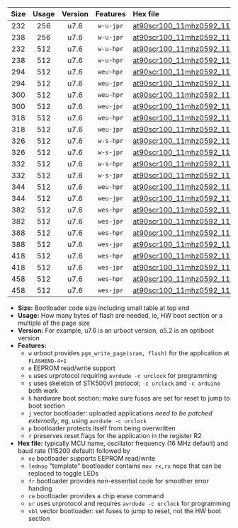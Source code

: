 |Size|Usage|Version|Features|Hex file|
|:-:|:-:|:-:|:-:|:--|
|232|256|u7.6|`w-u-jpr`|[at90scr100_11mhz0592_115200bps_ur_vbl.hex](https://raw.githubusercontent.com/stefanrueger/urboot/main/bootloaders/at90scr100/fcpu_11mhz0592/115200_bps/at90scr100_11mhz0592_115200bps_ur_vbl.hex)|
|238|256|u7.6|`w-u-jpr`|[at90scr100_11mhz0592_115200bps_lednop_ur_vbl.hex](https://raw.githubusercontent.com/stefanrueger/urboot/main/bootloaders/at90scr100/fcpu_11mhz0592/115200_bps/at90scr100_11mhz0592_115200bps_lednop_ur_vbl.hex)|
|232|512|u7.6|`w-u-hpr`|[at90scr100_11mhz0592_115200bps_ur.hex](https://raw.githubusercontent.com/stefanrueger/urboot/main/bootloaders/at90scr100/fcpu_11mhz0592/115200_bps/at90scr100_11mhz0592_115200bps_ur.hex)|
|238|512|u7.6|`w-u-hpr`|[at90scr100_11mhz0592_115200bps_lednop_ur.hex](https://raw.githubusercontent.com/stefanrueger/urboot/main/bootloaders/at90scr100/fcpu_11mhz0592/115200_bps/at90scr100_11mhz0592_115200bps_lednop_ur.hex)|
|294|512|u7.6|`weu-hpr`|[at90scr100_11mhz0592_115200bps_ee_ur.hex](https://raw.githubusercontent.com/stefanrueger/urboot/main/bootloaders/at90scr100/fcpu_11mhz0592/115200_bps/at90scr100_11mhz0592_115200bps_ee_ur.hex)|
|294|512|u7.6|`weu-jpr`|[at90scr100_11mhz0592_115200bps_ee_ur_vbl.hex](https://raw.githubusercontent.com/stefanrueger/urboot/main/bootloaders/at90scr100/fcpu_11mhz0592/115200_bps/at90scr100_11mhz0592_115200bps_ee_ur_vbl.hex)|
|300|512|u7.6|`weu-hpr`|[at90scr100_11mhz0592_115200bps_ee_lednop_ur.hex](https://raw.githubusercontent.com/stefanrueger/urboot/main/bootloaders/at90scr100/fcpu_11mhz0592/115200_bps/at90scr100_11mhz0592_115200bps_ee_lednop_ur.hex)|
|300|512|u7.6|`weu-jpr`|[at90scr100_11mhz0592_115200bps_ee_lednop_ur_vbl.hex](https://raw.githubusercontent.com/stefanrueger/urboot/main/bootloaders/at90scr100/fcpu_11mhz0592/115200_bps/at90scr100_11mhz0592_115200bps_ee_lednop_ur_vbl.hex)|
|318|512|u7.6|`weu-hpr`|[at90scr100_11mhz0592_115200bps_ee_lednop_fr_ur.hex](https://raw.githubusercontent.com/stefanrueger/urboot/main/bootloaders/at90scr100/fcpu_11mhz0592/115200_bps/at90scr100_11mhz0592_115200bps_ee_lednop_fr_ur.hex)|
|318|512|u7.6|`weu-jpr`|[at90scr100_11mhz0592_115200bps_ee_lednop_fr_ur_vbl.hex](https://raw.githubusercontent.com/stefanrueger/urboot/main/bootloaders/at90scr100/fcpu_11mhz0592/115200_bps/at90scr100_11mhz0592_115200bps_ee_lednop_fr_ur_vbl.hex)|
|326|512|u7.6|`w-s-hpr`|[at90scr100_11mhz0592_115200bps.hex](https://raw.githubusercontent.com/stefanrueger/urboot/main/bootloaders/at90scr100/fcpu_11mhz0592/115200_bps/at90scr100_11mhz0592_115200bps.hex)|
|326|512|u7.6|`w-s-jpr`|[at90scr100_11mhz0592_115200bps_vbl.hex](https://raw.githubusercontent.com/stefanrueger/urboot/main/bootloaders/at90scr100/fcpu_11mhz0592/115200_bps/at90scr100_11mhz0592_115200bps_vbl.hex)|
|332|512|u7.6|`w-s-hpr`|[at90scr100_11mhz0592_115200bps_lednop.hex](https://raw.githubusercontent.com/stefanrueger/urboot/main/bootloaders/at90scr100/fcpu_11mhz0592/115200_bps/at90scr100_11mhz0592_115200bps_lednop.hex)|
|332|512|u7.6|`w-s-jpr`|[at90scr100_11mhz0592_115200bps_lednop_vbl.hex](https://raw.githubusercontent.com/stefanrueger/urboot/main/bootloaders/at90scr100/fcpu_11mhz0592/115200_bps/at90scr100_11mhz0592_115200bps_lednop_vbl.hex)|
|344|512|u7.6|`weu-hpr`|[at90scr100_11mhz0592_115200bps_ee_lednop_fr_ce_ur.hex](https://raw.githubusercontent.com/stefanrueger/urboot/main/bootloaders/at90scr100/fcpu_11mhz0592/115200_bps/at90scr100_11mhz0592_115200bps_ee_lednop_fr_ce_ur.hex)|
|344|512|u7.6|`weu-jpr`|[at90scr100_11mhz0592_115200bps_ee_lednop_fr_ce_ur_vbl.hex](https://raw.githubusercontent.com/stefanrueger/urboot/main/bootloaders/at90scr100/fcpu_11mhz0592/115200_bps/at90scr100_11mhz0592_115200bps_ee_lednop_fr_ce_ur_vbl.hex)|
|382|512|u7.6|`wes-hpr`|[at90scr100_11mhz0592_115200bps_ee.hex](https://raw.githubusercontent.com/stefanrueger/urboot/main/bootloaders/at90scr100/fcpu_11mhz0592/115200_bps/at90scr100_11mhz0592_115200bps_ee.hex)|
|382|512|u7.6|`wes-jpr`|[at90scr100_11mhz0592_115200bps_ee_vbl.hex](https://raw.githubusercontent.com/stefanrueger/urboot/main/bootloaders/at90scr100/fcpu_11mhz0592/115200_bps/at90scr100_11mhz0592_115200bps_ee_vbl.hex)|
|388|512|u7.6|`wes-hpr`|[at90scr100_11mhz0592_115200bps_ee_lednop.hex](https://raw.githubusercontent.com/stefanrueger/urboot/main/bootloaders/at90scr100/fcpu_11mhz0592/115200_bps/at90scr100_11mhz0592_115200bps_ee_lednop.hex)|
|388|512|u7.6|`wes-jpr`|[at90scr100_11mhz0592_115200bps_ee_lednop_vbl.hex](https://raw.githubusercontent.com/stefanrueger/urboot/main/bootloaders/at90scr100/fcpu_11mhz0592/115200_bps/at90scr100_11mhz0592_115200bps_ee_lednop_vbl.hex)|
|418|512|u7.6|`wes-hpr`|[at90scr100_11mhz0592_115200bps_ee_lednop_fr.hex](https://raw.githubusercontent.com/stefanrueger/urboot/main/bootloaders/at90scr100/fcpu_11mhz0592/115200_bps/at90scr100_11mhz0592_115200bps_ee_lednop_fr.hex)|
|418|512|u7.6|`wes-jpr`|[at90scr100_11mhz0592_115200bps_ee_lednop_fr_vbl.hex](https://raw.githubusercontent.com/stefanrueger/urboot/main/bootloaders/at90scr100/fcpu_11mhz0592/115200_bps/at90scr100_11mhz0592_115200bps_ee_lednop_fr_vbl.hex)|
|458|512|u7.6|`wes-hpr`|[at90scr100_11mhz0592_115200bps_ee_lednop_fr_ce.hex](https://raw.githubusercontent.com/stefanrueger/urboot/main/bootloaders/at90scr100/fcpu_11mhz0592/115200_bps/at90scr100_11mhz0592_115200bps_ee_lednop_fr_ce.hex)|
|458|512|u7.6|`wes-jpr`|[at90scr100_11mhz0592_115200bps_ee_lednop_fr_ce_vbl.hex](https://raw.githubusercontent.com/stefanrueger/urboot/main/bootloaders/at90scr100/fcpu_11mhz0592/115200_bps/at90scr100_11mhz0592_115200bps_ee_lednop_fr_ce_vbl.hex)|

- **Size:** Bootloader code size including small table at top end
- **Usage:** How many bytes of flash are needed, ie, HW boot section or a multiple of the page size
- **Version:** For example, u7.6 is an urboot version, o5.2 is an optiboot version
- **Features:**
  + `w` urboot provides `pgm_write_page(sram, flash)` for the application at `FLASHEND-4+1`
  + `e` EEPROM read/write support
  + `u` uses urprotocol requiring `avrdude -c urclock` for programming
  + `s` uses skeleton of STK500v1 protocol; `-c urclock` and `-c arduino` both work
  + `h` hardware boot section: make sure fuses are set for reset to jump to boot section
  + `j` vector bootloader: uploaded applications *need to be patched externally*, eg, using `avrdude -c urclock`
  + `p` bootloader protects itself from being overwritten
  + `r` preserves reset flags for the application in the register R2
- **Hex file:** typically MCU name, oscillator frequency (16 MHz default) and baud rate (115200 default) followed by
  + `ee` bootloader supports EEPROM read/write
  + `lednop` "template" bootloader contains `mov rx,rx` nops that can be replaced to toggle LEDs
  + `fr` bootloader provides non-essential code for smoother error handing
  + `ce` bootloader provides a chip erase command
  + `ur` uses urprotocol and requires `avrdude -c urclock` for programming
  + `vbl` vector bootloader: set fuses to jump to reset, not the HW boot section
